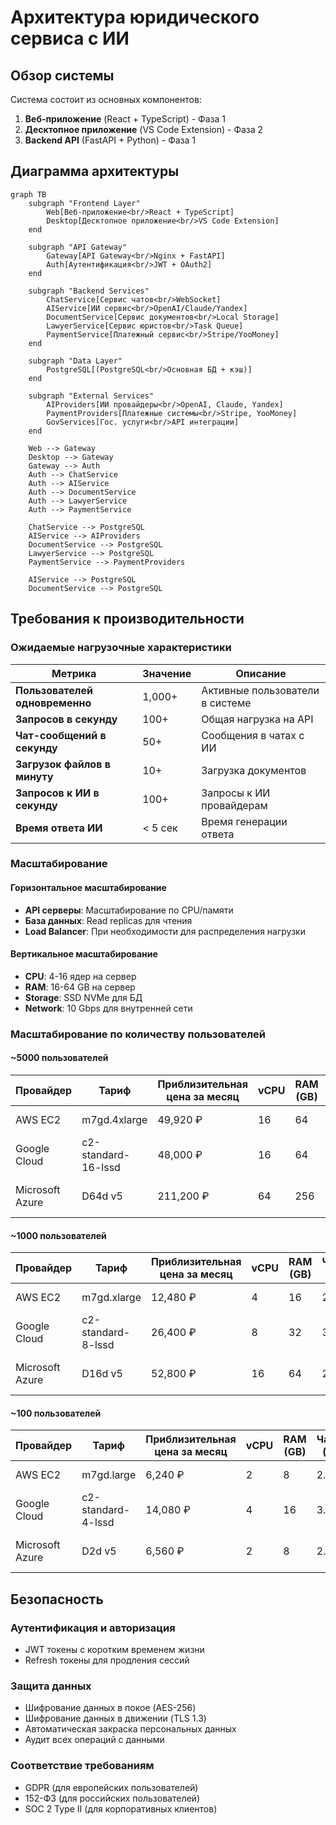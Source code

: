 # Архитектура юридического сервиса с ИИ

## Обзор системы

Система состоит из основных компонентов:
1. **Веб-приложение** (React + TypeScript) - Фаза 1
2. **Десктопное приложение** (VS Code Extension) - Фаза 2
3. **Backend API** (FastAPI + Python) - Фаза 1

## Диаграмма архитектуры

```mermaid
graph TB
    subgraph "Frontend Layer"
        Web[Веб-приложение<br/>React + TypeScript]
        Desktop[Десктопное приложение<br/>VS Code Extension]
    end
    
    subgraph "API Gateway"
        Gateway[API Gateway<br/>Nginx + FastAPI]
        Auth[Аутентификация<br/>JWT + OAuth2]
    end
    
    subgraph "Backend Services"
        ChatService[Сервис чатов<br/>WebSocket]
        AIService[ИИ сервис<br/>OpenAI/Claude/Yandex]
        DocumentService[Сервис документов<br/>Local Storage]
        LawyerService[Сервис юристов<br/>Task Queue]
        PaymentService[Платежный сервис<br/>Stripe/YooMoney]
    end
    
    subgraph "Data Layer"
        PostgreSQL[(PostgreSQL<br/>Основная БД + кэш)]
    end
    
    subgraph "External Services"
        AIProviders[ИИ провайдеры<br/>OpenAI, Claude, Yandex]
        PaymentProviders[Платежные системы<br/>Stripe, YooMoney]
        GovServices[Гос. услуги<br/>API интеграции]
    end
    
    Web --> Gateway
    Desktop --> Gateway
    Gateway --> Auth
    Auth --> ChatService
    Auth --> AIService
    Auth --> DocumentService
    Auth --> LawyerService
    Auth --> PaymentService
    
    ChatService --> PostgreSQL
    AIService --> AIProviders
    DocumentService --> PostgreSQL
    LawyerService --> PostgreSQL
    PaymentService --> PaymentProviders
    
    AIService --> PostgreSQL
    DocumentService --> PostgreSQL
```

## Требования к производительности

### Ожидаемые нагрузочные характеристики

| Метрика | Значение | Описание |
|---------|----------|----------|
| **Пользователей одновременно** | 1,000+ | Активные пользователи в системе |
| **Запросов в секунду** | 100+ | Общая нагрузка на API |
| **Чат-сообщений в секунду** | 50+ | Сообщения в чатах с ИИ |
| **Загрузок файлов в минуту** | 10+ | Загрузка документов |
| **Запросов к ИИ в секунду** | 100+ | Запросы к ИИ провайдерам |
| **Время ответа ИИ** | < 5 сек | Время генерации ответа |


### Масштабирование

#### Горизонтальное масштабирование
- **API серверы**: Масштабирование по CPU/памяти
- **База данных**: Read replicas для чтения
- **Load Balancer**: При необходимости для распределения нагрузки

#### Вертикальное масштабирование
- **CPU**: 4-16 ядер на сервер
- **RAM**: 16-64 GB на сервер
- **Storage**: SSD NVMe для БД
- **Network**: 10 Gbps для внутренней сети


### Масштабирование по количеству пользователей

#### ~5000 пользователей

| Провайдер | Тариф | Приблизительная цена за месяц | vCPU | RAM (GB) | Частота (GHz) | Хранилище |
|-----------|-------|------------------------------|------|----------|---------------|-----------|
| AWS EC2 | m7gd.4xlarge | 49,920 ₽ | 16 | 64 | 2.6 | 950 ГБ NVMe SSD |
| Google Cloud | c2-standard-16-lssd | 48,000 ₽ | 16 | 64 | 3.9 | 1.5 ТБ NVMe SSD |
| Microsoft Azure | D64d v5 | 211,200 ₽ | 64 | 256 | 2.8 | 2.4 ТБ NVMe temp disk |

#### ~1000 пользователей

| Провайдер | Тариф | Приблизительная цена за месяц | vCPU | RAM (GB) | Частота (GHz) | Хранилище |
|-----------|-------|------------------------------|------|----------|---------------|-----------|
| AWS EC2 | m7gd.xlarge | 12,480 ₽ | 4 | 16 | 2.6 | 237 ГБ NVMe SSD |
| Google Cloud | c2-standard-8-lssd | 26,400 ₽ | 8 | 32 | 3.9 | 750 ГБ NVMe SSD |
| Microsoft Azure | D16d v5 | 52,800 ₽ | 16 | 64 | 2.8 | 600 ГБ NVMe temp disk |

#### ~100 пользователей

| Провайдер | Тариф | Приблизительная цена за месяц | vCPU | RAM (GB) | Частота (GHz) | Хранилище |
|-----------|-------|------------------------------|------|----------|---------------|-----------|
| AWS EC2 | m7gd.large | 6,240 ₽ | 2 | 8 | 2.6 | 118 ГБ NVMe SSD |
| Google Cloud | c2-standard-4-lssd | 14,080 ₽ | 4 | 16 | 3.9 | 375 ГБ NVMe SSD |
| Microsoft Azure | D2d v5 | 6,560 ₽ | 2 | 8 | 2.8 | 75 ГБ NVMe temp disk |
						


## Безопасность

### Аутентификация и авторизация
- JWT токены с коротким временем жизни
- Refresh токены для продления сессий

### Защита данных
- Шифрование данных в покое (AES-256)
- Шифрование данных в движении (TLS 1.3)
- Автоматическая закраска персональных данных
- Аудит всех операций с данными

### Соответствие требованиям
- GDPR (для европейских пользователей)
- 152-ФЗ (для российских пользователей)
- SOC 2 Type II (для корпоративных клиентов)
